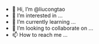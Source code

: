 - 👋 Hi, I’m @liucongtao
- 👀 I’m interested in ...
- 🌱 I’m currently learning ...
- 💞️ I’m looking to collaborate on ...
- 📫 How to reach me ...

<!---
liucongtao/liucongtao is a ✨ special ✨ repository because its `README.md` (this file) appears on your GitHub profile.
You can click the Preview link to take a look at your changes.
--->
